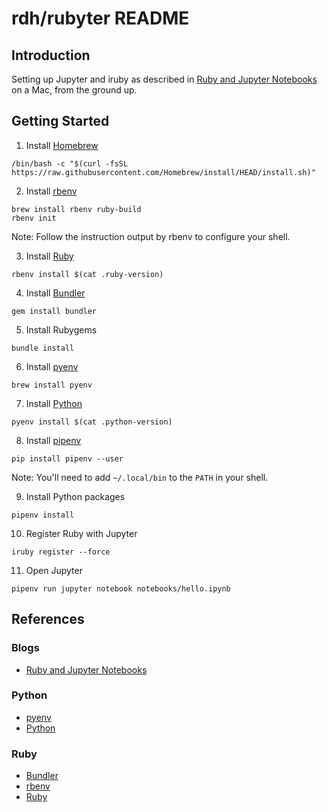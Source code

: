 # rdh/rubyter README

## Introduction
Setting up Jupyter and iruby as described in [Ruby and Jupyter Notebooks](https://nithinbekal.com/posts/ruby-jupyter-notebooks/) on a Mac, from the ground up.

## Getting Started

1.  Install [Homebrew](https://brew.sh)
```
/bin/bash -c "$(curl -fsSL https://raw.githubusercontent.com/Homebrew/install/HEAD/install.sh)"
```

2.  Install [rbenv](https://github.com/rbenv/rbenv)
```
brew install rbenv ruby-build
rbenv init
```
Note: Follow the instruction output by rbenv to configure your shell.

3.  Install [Ruby](https://www.ruby-lang.org/en/)
```
rbenv install $(cat .ruby-version)
```  

4.  Install [Bundler](https://bundler.io)
```
gem install bundler
```

5.  Install Rubygems
```
bundle install
```

6.  Install [pyenv](https://github.com/pyenv/pyenv)
```
brew install pyenv
```

7.  Install [Python](https://www.python.org)
```
pyenv install $(cat .python-version)
```

8.  Install [pipenv](https://pipenv.pypa.io)
```
pip install pipenv --user
```
Note: You'll need to add `~/.local/bin` to the `PATH` in your shell.

9.  Install Python packages
```
pipenv install
```

10.  Register Ruby with Jupyter
```
iruby register --force
```

11.  Open Jupyter
```
pipenv run jupyter notebook notebooks/hello.ipynb
```


## References

### Blogs
* [Ruby and Jupyter Notebooks](https://nithinbekal.com/posts/ruby-jupyter-notebooks/)

### Python
* [pyenv](https://github.com/pyenv/pyenv)
* [Python](https://www.python.org)

### Ruby
* [Bundler](https://bundler.io)
* [rbenv](https://github.com/rbenv/rbenv)
* [Ruby](https://www.ruby-lang.org/en/)